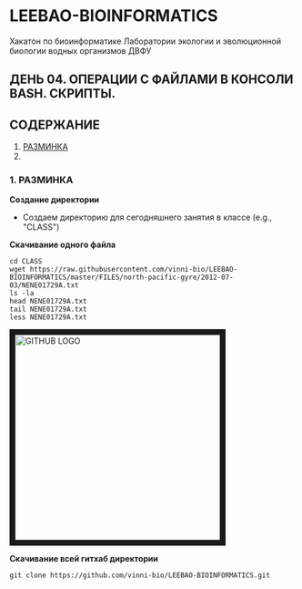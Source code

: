 # LEEBAO-BIOINFORMATICS

Хакатон по биоинформатике Лаборатории экологии и эволюционной биологии водных организмов ДВФУ

## ДЕНЬ 04. ОПЕРАЦИИ С ФАЙЛАМИ В КОНСОЛИ BASH. СКРИПТЫ.

## СОДЕРЖАНИЕ

1. [РАЗМИНКА]()
2. []()


### 1. РАЗМИНКА 

**Создание директории**
* Создаем директорию для сегодняшнего занятия в классе (e.g., "CLASS")

**Скачивание одного файла**
```
cd CLASS
wget https://raw.githubusercontent.com/vinni-bio/LEEBAO-BIOINFORMATICS/master/FILES/north-pacific-gyre/2012-07-03/NENE01729A.txt
ls -la
head NENE01729A.txt
tail NENE01729A.txt
less NENE01729A.txt
```

<img src="https://github.githubassets.com/images/modules/logos_page/GitHub-Mark.png" 
alt="GITHUB LOGO" width="360" border="10" />

**Скачивание всей гитхаб директории**
```
git clone https://github.com/vinni-bio/LEEBAO-BIOINFORMATICS.git
```
